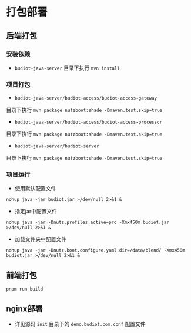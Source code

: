 # 打包部署

## 后端打包

### 安装依赖
* `budiot-java-server` 目录下执行 `mvn install`

### 项目打包

* `budiot-java-server/budiot-access/budiot-access-gateway` 

目录下执行 `mvn package nutzboot:shade -Dmaven.test.skip=true`

* `budiot-java-server/budiot-access/budiot-access-processor` 

目录下执行 `mvn package nutzboot:shade -Dmaven.test.skip=true`


* `budiot-java-server/budiot-server` 

目录下执行 `mvn package nutzboot:shade -Dmaven.test.skip=true`

### 项目运行


* 使用默认配置文件 

`nohup java -jar budiot.jar >/dev/null 2>&1 &`

* 指定jar中配置文件 

`nohup java -jar -Dnutz.profiles.active=pro -Xmx450m budiot.jar >/dev/null 2>&1 &`

* 加载文件夹中配置文件 

`nohup java -jar -Dnutz.boot.configure.yaml.dir=/data/blend/ -Xmx450m budiot.jar >/dev/null 2>&1 &`


## 前端打包

`pnpm run build`

## nginx部署

* 详见源码 `init` 目录下的 `demo.budiot.com.conf` 配置文件